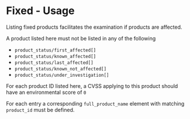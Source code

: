 # Fixed - Usage

Listing fixed products facilitates the examination if products are affected.

A product listed here must not be listed in any of the following

  * `product_status/first_affected[]`
  * `product_status/known_affected[]`
  * `product_status/last_affected[]`
  * `product_status/known_not_affected[]`
  * `product_status/under_investigation[]`

For each product ID listed here, a CVSS applying to this product should have an environmental score of `0`

For each entry a corresponding `full_product_name` element with matching `product_id` must be defined.
